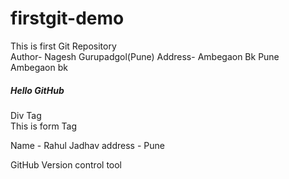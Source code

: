 # firstgit-demo
This is first Git Repository 
<br>
Author- Nagesh Gurupadgol(Pune)
Address- Ambegaon Bk Pune
Ambegaon bk
<h5>Hello GitHub</h5>
<div>Div Tag </div>
<form>This is form Tag</form>
Name - Rahul Jadhav
address - Pune

GitHub 
Version control tool

